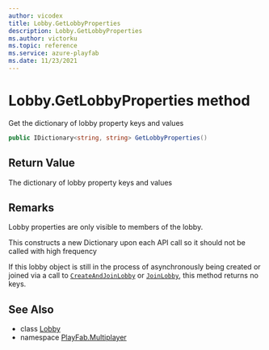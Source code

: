 ```yaml
---
author: vicodex
title: Lobby.GetLobbyProperties
description: Lobby.GetLobbyProperties
ms.author: victorku
ms.topic: reference
ms.service: azure-playfab
ms.date: 11/23/2021
---
```


# Lobby.GetLobbyProperties method

Get the dictionary of lobby property keys and values

```csharp
public IDictionary<string, string> GetLobbyProperties()
```

## Return Value

The dictionary of lobby property keys and values

## Remarks

Lobby properties are only visible to members of the lobby.

This constructs a new Dictionary upon each API call so it should not be called with high frequency

If this lobby object is still in the process of asynchronously being created or joined via a call to [`CreateAndJoinLobby`](../PlayFabMultiplayer/CreateAndJoinLobby.md) or [`JoinLobby`](../PlayFabMultiplayer/JoinLobby.md), this method returns no keys.

## See Also

* class [Lobby](../Lobby.md)
* namespace [PlayFab.Multiplayer](../../PlayFabMultiplayerSDK.md)

